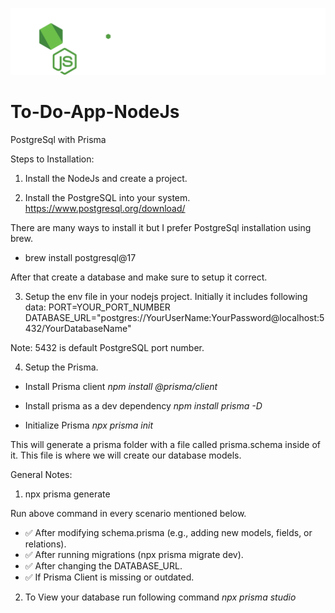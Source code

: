 <p align="center">
  <img src="./src/assets/logo/Prisma_Node.png" alt="Logo" />
</p>

# To-Do-App-NodeJs
PostgreSql with Prisma

Steps to Installation:

1. Install the NodeJs and create a project.

2. Install the PostgreSQL into your system.
https://www.postgresql.org/download/

There are many ways to install it but I prefer PostgreSql installation using brew.
- brew install postgresql@17

After that create a database and make sure to setup it correct.

3. Setup the env file in your nodejs project. Initially it includes following data:
PORT=YOUR_PORT_NUMBER
DATABASE_URL="postgres://YourUserName:YourPassword@localhost:5432/YourDatabaseName"

Note: 5432 is default PostgreSQL port number.

4. Setup the Prisma.
- Install Prisma client *npm install @prisma/client*

- Install prisma as a dev dependency
*npm install prisma -D*

- Initialize Prisma
*npx prisma init*

This will generate a prisma folder with a file called prisma.schema inside of it. This file is where we will create our database models.


General Notes:

1. npx prisma generate

Run above command in every scenario mentioned below.
- ✅ After modifying schema.prisma (e.g., adding new models, fields, or relations).
- ✅ After running migrations (npx prisma migrate dev).
- ✅ After changing the DATABASE_URL.
- ✅ If Prisma Client is missing or outdated.

2. To View your database run following command
*npx prisma studio*



